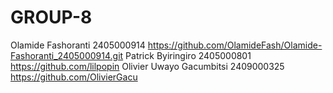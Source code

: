 # GROUP-8
Olamide Fashoranti 2405000914 https://github.com/OlamideFash/Olamide-Fashoranti_2405000914.git
Patrick Byiringiro 2405000801 https://github.com/lilpopin
Olivier Uwayo Gacumbitsi 2409000325 https://github.com/OlivierGacu
